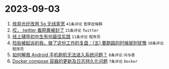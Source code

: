 # 2023-09-03

1. [放弃光纤改用 5g 无线家宽](https://www.v2ex.com/t/970460) `41条评论` `宽带症候群`
1. [哎， twitter 看网黄被封了](https://www.v2ex.com/t/970467) `21条评论` `Twitter`
1. [线上辅导初中生有何最佳实践](https://www.v2ex.com/t/970470) `11条评论` `程序员`
1. [险些被起诉的我，做了这份工作的复盘：[五] 要跑路的时候就别犹豫](https://www.v2ex.com/t/970464) `10条评论` `程序员`
1. [如何解救 Android 手机刷机无法进入系统问题？](https://www.v2ex.com/t/970462) `8条评论` `问与答`
1. [Docker compose 容器的更新及日志持久化问题](https://www.v2ex.com/t/970468) `7条评论` `Docker`
